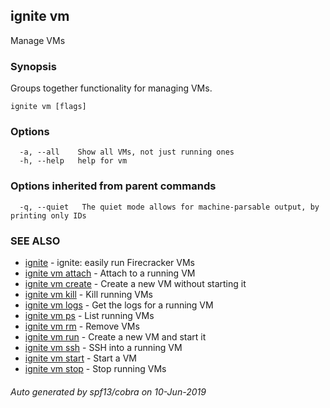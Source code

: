 ## ignite vm

Manage VMs

### Synopsis


Groups together functionality for managing VMs.


```
ignite vm [flags]
```

### Options

```
  -a, --all    Show all VMs, not just running ones
  -h, --help   help for vm
```

### Options inherited from parent commands

```
  -q, --quiet   The quiet mode allows for machine-parsable output, by printing only IDs
```

### SEE ALSO

* [ignite](ignite.md)	 - ignite: easily run Firecracker VMs
* [ignite vm attach](ignite_vm_attach.md)	 - Attach to a running VM
* [ignite vm create](ignite_vm_create.md)	 - Create a new VM without starting it
* [ignite vm kill](ignite_vm_kill.md)	 - Kill running VMs
* [ignite vm logs](ignite_vm_logs.md)	 - Get the logs for a running VM
* [ignite vm ps](ignite_vm_ps.md)	 - List running VMs
* [ignite vm rm](ignite_vm_rm.md)	 - Remove VMs
* [ignite vm run](ignite_vm_run.md)	 - Create a new VM and start it
* [ignite vm ssh](ignite_vm_ssh.md)	 - SSH into a running VM
* [ignite vm start](ignite_vm_start.md)	 - Start a VM
* [ignite vm stop](ignite_vm_stop.md)	 - Stop running VMs

###### Auto generated by spf13/cobra on 10-Jun-2019
